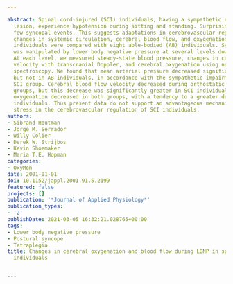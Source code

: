 ---
abstract: Spinal cord-injured (SCI) individuals, having a sympathetic nervous system
  lesion, experience hypotension during sitting and standing. Surprisingly, they experience
  few syncopal events. This suggests adaptations in cerebrovascular regulation. Therefore,
  changes in systemic circulation, cerebral blood flow, and oxygenation in eight SCI
  individuals were compared with eight able-bodied (AB) individuals. Systemic circulation
  was manipulated by lower body negative pressure at several levels down to -60 mmHg.
  At each level, we measured steady-state blood pressure, changes in cerebral blood
  velocity with transcranial Doppler, and cerebral oxygenation using near-infrared
  spectroscopy. We found that mean arterial pressure decreased significantly in SCI
  but not in AB individuals, in accordance with the sympathetic impairment in the
  SCI group. Cerebral blood flow velocity decreased during orthostatic stress in both
  groups, but this decrease was significantly greater in SCI individuals. Cerebral
  oxygenation decreased in both groups, with a tendency to a greater decrease in SCI
  individuals. Thus present data do not support an advantageous mechanism during orthostatic
  stress in the cerebrovascular regulation of SCI individuals.
authors:
- Sibrand Houtman
- Jorge M. Serrador
- Willy Colier
- Derek W. Strijbos
- Kevin Shoemaker
- Maria T.E. Hopman
categories:
- OxyMon
date: 2001-01-01
doi: 10.1152/jappl.2001.91.5.2199
featured: false
projects: []
publication: '*Journal of Applied Physiology*'
publication_types:
- '2'
publishDate: 2021-03-05 16:32:21.028765+00:00
tags:
- Lower body negative pressure
- Postural syncope
- Tetraplegia
title: Changes in cerebral oxygenation and blood flow during LBNP in spinal cord-injured
  individuals

---
